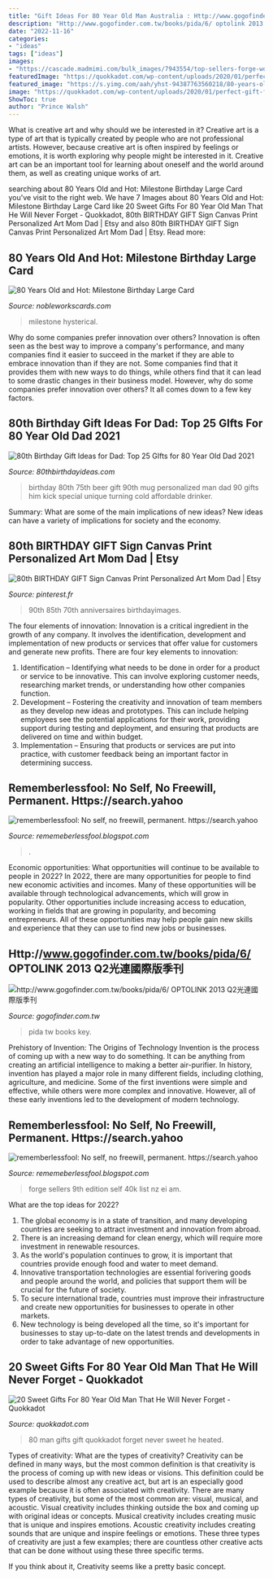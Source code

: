 ```yaml
---
title: "Gift Ideas For 80 Year Old Man Australia : Http://www.gogofinder.com.tw/books/pida/6/ Optolink 2013 Q2光連國際版季刊"
description: "Http://www.gogofinder.com.tw/books/pida/6/ optolink 2013 q2光連國際版季刊"
date: "2022-11-16"
categories:
- "ideas"
tags: ["ideas"]
images:
- "https://cascade.madmimi.com/bulk_images/7943554/top-sellers-forge-world20191104-31990-1kx2tzk.jpg?1572872563"
featuredImage: "https://quokkadot.com/wp-content/uploads/2020/01/perfect-gift-for-80-year-old-man.jpg"
featured_image: "https://s.yimg.com/aah/yhst-94387763560218/80-years-old-and-hot-jumbo-card-9.jpg"
image: "https://quokkadot.com/wp-content/uploads/2020/01/perfect-gift-for-80-year-old-man.jpg"
ShowToc: true
author: "Prince Walsh"
---
```



What is creative art and why should we be interested in it?
Creative art is a type of art that is typically created by people who are not professional artists. However, because creative art is often inspired by feelings or emotions, it is worth exploring why people might be interested in it. Creative art can be an important tool for learning about oneself and the world around them, as well as creating unique works of art.

	

		
searching about 80 Years Old and Hot: Milestone Birthday Large Card you've visit to the right web. We have 7 Images about 80 Years Old and Hot: Milestone Birthday Large Card like 20 Sweet Gifts For 80 Year Old Man That He Will Never Forget - Quokkadot, 80th BIRTHDAY GIFT Sign Canvas Print Personalized Art Mom Dad | Etsy and also 80th BIRTHDAY GIFT Sign Canvas Print Personalized Art Mom Dad | Etsy. Read more:
		
    
## 80 Years Old And Hot: Milestone Birthday Large Card

<img loading=lazy src="https://s.yimg.com/aah/yhst-94387763560218/80-years-old-and-hot-jumbo-card-9.jpg" onerror="this.onerror=null;this.src='https://tse1.mm.bing.net/th?id=OIP.ZmMFQEzWBcGjwsznOYW08gHaKN&amp;pid=15.1';" alt="80 Years Old and Hot: Milestone Birthday Large Card">

_Source: nobleworkscards.com_

>milestone hysterical. 

	

Why do some companies prefer innovation over others?
Innovation is often seen as the best way to improve a company's performance, and many companies find it easier to succeed in the market if they are able to embrace innovation than if they are not. Some companies find that it provides them with new ways to do things, while others find that it can lead to some drastic changes in their business model. However, why do some companies prefer innovation over others? It all comes down to a few key factors.

    
## 80th Birthday Gift Ideas For Dad: Top 25 GIfts For 80 Year Old Dad 2021

<img loading=lazy src="https://www.80thbirthdayideas.com/wp-content/uploads/2014/11/Personalized-80th-Birthday-Beer-Mug.jpg" onerror="this.onerror=null;this.src='https://tse1.mm.bing.net/th?id=OIP.YhD9vPFVpK-nIpT-p7yMyAHaHa&amp;pid=15.1';" alt="80th Birthday Gift Ideas for Dad: Top 25 GIfts for 80 Year Old Dad 2021">

_Source: 80thbirthdayideas.com_

>birthday 80th 75th beer gift 90th mug personalized man dad 90 gifts him kick special unique turning cold affordable drinker. 

	

Summary: What are some of the main implications of new ideas?
New ideas can have a variety of implications for society and the economy.

    
## 80th BIRTHDAY GIFT Sign Canvas Print Personalized Art Mom Dad | Etsy

<img loading=lazy src="https://i.pinimg.com/originals/89/5a/d5/895ad5d6b9607340f59b91814ba49e64.jpg" onerror="this.onerror=null;this.src='https://tse2.mm.bing.net/th?id=OIP.MOXmmhgeYa1hxui1XGh06QHaHa&amp;pid=15.1';" alt="80th BIRTHDAY GIFT Sign Canvas Print Personalized Art Mom Dad | Etsy">

_Source: pinterest.fr_

>90th 85th 70th anniversaires birthdayimages. 

	

The four elements of innovation:
Innovation is a critical ingredient in the growth of any company. It involves the identification, development and implementation of new products or services that offer value for customers and generate new profits.
There are four key elements to innovation:
1) Identification – Identifying what needs to be done in order for a product or service to be innovative. This can involve exploring customer needs, researching market trends, or understanding how other companies function.
2) Development – Fostering the creativity and innovation of team members as they develop new ideas and prototypes. This can include helping employees see the potential applications for their work, providing support during testing and deployment, and ensuring that products are delivered on time and within budget. 
3) Implementation – Ensuring that products or services are put into practice, with customer feedback being an important factor in determining success.

    
## Rememberlessfool: No Self, No Freewill, Permanent. Https://search.yahoo

<img loading=lazy src="https://1.bp.blogspot.com/-qNvgSStlkbc/YNZaPmjCezI/AAAAAAAAm50/ZPB3N_jhe5oFeJIxVchmZ9y0flFbHl7ngCLcBGAsYHQ/w1200-h630-p-k-no-nu/Untitled.png9.png" onerror="this.onerror=null;this.src='https://tse4.mm.bing.net/th?id=OIP.R5nhYK9yLarblJhwGKG9QAHaD4&amp;pid=15.1';" alt="rememberlessfool: No self, no freewill, permanent. https://search.yahoo">

_Source: rememeberlessfool.blogspot.com_

>. 

	

Economic opportunities: What opportunities will continue to be available to people in 2022?
In 2022, there are many opportunities for people to find new economic activities and incomes. Many of these opportunities will be available through technological advancements, which will grow in popularity. Other opportunities include increasing access to education, working in fields that are growing in popularity, and becoming entrepreneurs. All of these opportunities may help people gain new skills and experience that they can use to find new jobs or businesses.

    
## Http://www.gogofinder.com.tw/books/pida/6/ OPTOLINK 2013 Q2光連國際版季刊

<img loading=lazy src="http://www.gogofinder.com.tw/books/pida/6/s/1372218172irmj7ADf.jpg" onerror="this.onerror=null;this.src='https://tse4.mm.bing.net/th?id=OIP.z7-EeeQ_J0bsWZInD5bBvQHaKf&amp;pid=15.1';" alt="http://www.gogofinder.com.tw/books/pida/6/ OPTOLINK 2013 Q2光連國際版季刊">

_Source: gogofinder.com.tw_

>pida tw books key. 

	

Prehistory of Invention: The Origins of Technology
Invention is the process of coming up with a new way to do something. It can be anything from creating an artificial intelligence to making a better air-purifier. In history, invention has played a major role in many different fields, including clothing, agriculture, and medicine. Some of the first inventions were simple and effective, while others were more complex and innovative. However, all of these early inventions led to the development of modern technology.

    
## Rememberlessfool: No Self, No Freewill, Permanent. Https://search.yahoo

<img loading=lazy src="https://cascade.madmimi.com/bulk_images/7943554/top-sellers-forge-world20191104-31990-1kx2tzk.jpg?1572872563" onerror="this.onerror=null;this.src='https://tse2.mm.bing.net/th?id=OIP.vFuL4_rVphOMhQCXrGrd-QHaD7&amp;pid=15.1';" alt="rememberlessfool: No self, no freewill, permanent. https://search.yahoo">

_Source: rememeberlessfool.blogspot.com_

>forge sellers 9th edition self 40k list nz ei am. 

	

What are the top ideas for 2022?
1. The global economy is in a state of transition, and many developing countries are seeking to attract investment and innovation from abroad.
2. There is an increasing demand for clean energy, which will require more investment in renewable resources.
3. As the world's population continues to grow, it is important that countries provide enough food and water to meet demand.
4. Innovative transportation technologies are essential forivering goods and people around the world, and policies that support them will be crucial for the future of society.
5. To secure international trade, countries must improve their infrastructure and create new opportunities for businesses to operate in other markets.
6. New technology is being developed all the time, so it's important for businesses to stay up-to-date on the latest trends and developments in order to take advantage of new opportunities.

    
## 20 Sweet Gifts For 80 Year Old Man That He Will Never Forget - Quokkadot

<img loading=lazy src="https://quokkadot.com/wp-content/uploads/2020/01/perfect-gift-for-80-year-old-man.jpg" onerror="this.onerror=null;this.src='https://tse3.mm.bing.net/th?id=OIP.bGXIdmOeQGa3mAIAPm2MXgHaE8&amp;pid=15.1';" alt="20 Sweet Gifts For 80 Year Old Man That He Will Never Forget - Quokkadot">

_Source: quokkadot.com_

>80 man gifts gift quokkadot forget never sweet he heated. 

	

Types of creativity: What are the types of creativity?
Creativity can be defined in many ways, but the most common definition is that creativity is the process of coming up with new ideas or visions. This definition could be used to describe almost any creative act, but art is an especially good example because it is often associated with creativity.
There are many types of creativity, but some of the most common are: visual, musical, and acoustic. Visual creativity includes thinking outside the box and coming up with original ideas or concepts. Musical creativity includes creating music that is unique and inspires emotions. Acoustic creativity includes creating sounds that are unique and inspire feelings or emotions. These three types of creativity are just a few examples; there are countless other creative acts that can be done without using these three specific terms.

If you think about it, Creativity seems like a pretty basic concept.

